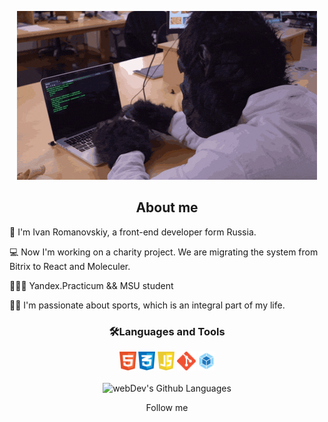 <p align="center">
  <a href="https://t.me/destren1">
    <img src="./src/monkey.gif" alt="Описание изображения" />
  </a>
</p>

<h2 align="center">About me</h2>

<p>👋 I'm Ivan Romanovskiy, a front-end developer form Russia. </p>
<p>💻 Now I'm working on a charity project. We are migrating the system from Bitrix to React and Moleculer. </p>
<p>👨🏻‍🎓 Yandex.Practicum && MSU student </p>
<p>🏋️‍♂️ I'm passionate about sports, which is an integral part of my life.</p>

<h3 align="center" > 🛠️Languages and Tools </h3> 

<div align="center">
<a  href="https://html.com" target="_blank"><img src="./src/html5_icon.png" alt="HTML5" height = 30></a>
<a  href="https://www.w3.org/Style/CSS/Overview.en.html" target="_blank"><img src="./src/css3_icon.png" alt="CSS3" height = 30></a>
<a  href="https://www.javascript.com" target="_blank"><img src="./src/js_icon.png" alt="JavaScript" height = 30></a>
<a  href="https://git-scm.com" target="_blank"><img src="./src/git_icon.png" alt="git" height = 30></a>
<a  href="https://webpack.js.org" target="_blank"><img src="./src/webpack_icon.png" alt="webpack" height = 30></a>
</div>
<br>

<div align="center">
      <img height="195px" alt="webDev's Github Languages" src="https://github-readme-stats-sigma-five.vercel.app/api/top-langs/?username=destren1&layout=compact&theme=vision-friendly-dark" />
</div>

<p align="center" > Follow me </p>
